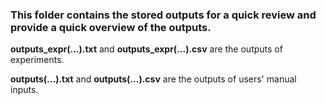 ### This folder contains the stored outputs for a quick review and provide a quick overview of the outputs.

**outputs_expr(...).txt** and **outputs_expr(...).csv** are the outputs of experiments.

**outputs(...).txt** and **outputs(...).csv** are the outputs of users' manual inputs.
